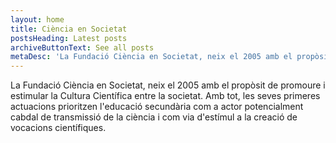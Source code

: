 ```yaml
---
layout: home
title: Ciència en Societat
postsHeading: Latest posts
archiveButtonText: See all posts
metaDesc: 'La Fundació Ciència en Societat, neix el 2005 amb el propòsit de promoure i estimular la Cultura Científica entre la societat.'
---
```


La Fundació Ciència en Societat, neix el 2005 amb el propòsit de promoure i estimular la Cultura Científica entre la societat. Amb tot, les seves primeres actuacions prioritzen l'educació secundària com a actor potencialment cabdal de transmissió de la ciència i com via d'estímul a la creació de vocacions científiques.